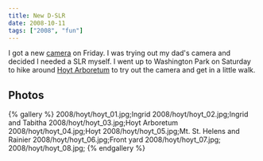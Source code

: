 ```yaml
---
title: New D-SLR
date: 2008-10-11
tags: ["2008", "fun"]
---
```

I got a new <a href="http://www.nikonusa.com/Find-Your-Nikon/Product/Digital-SLR/25446/D90.html">camera</a> on Friday.  I was trying out my dad's camera and decided I needed a SLR myself.  I went up to Washington Park on Saturday to hike around <a href="http://www.hoytarboretum.org/">Hoyt Arboretum</a> to try out the camera and get in a little walk.

## Photos 

{% gallery %} 
2008/hoyt/hoyt_01.jpg;Ingrid
2008/hoyt/hoyt_02.jpg;Ingrid and Tabitha
2008/hoyt/hoyt_03.jpg;Hoyt Arboretum
2008/hoyt/hoyt_04.jpg;Hoyt
2008/hoyt/hoyt_05.jpg;Mt. St. Helens and Rainier
2008/hoyt/hoyt_06.jpg;Front yard
2008/hoyt/hoyt_07.jpg;
2008/hoyt/hoyt_08.jpg;
{% endgallery %}
